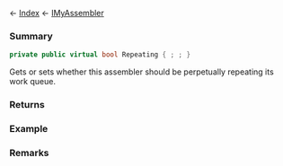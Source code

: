 ← [Index](Api-Index) ← [IMyAssembler](Sandbox.ModAPI.Ingame.IMyAssembler)

### Summary

```csharp
private public virtual bool Repeating { ; ; }
```

Gets or sets whether this assembler should be perpetually repeating its work queue.

### Returns

### Example

### Remarks

